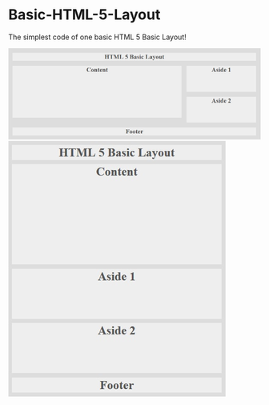 Basic-HTML-5-Layout
===================

The simplest code of one basic HTML 5 Basic Layout!

<img style="margin: 0 auto;" src="Basic-Html5-Layout.jpg">
<img style="margin: 0 auto;" src="Basic-Html5-Layout(mobile).jpg">

